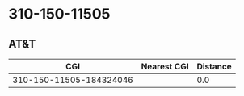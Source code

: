 # 310-150-11505
## AT&T


| CGI | Nearest CGI | Distance |
|-----|-------------|----------|
| 310-150-11505-184324046 |  | 0.0 |
